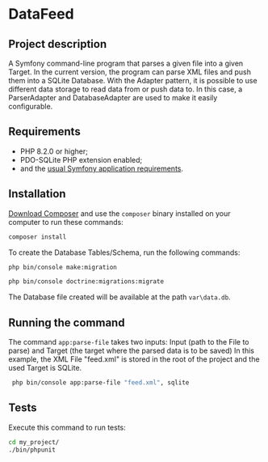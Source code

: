 # DataFeed

Project description
------------
 A Symfony command-line program that parses a given file into a given Target. 
 In the current version, the program can parse XML files and push them into a SQLite Database.
 With the Adapter pattern, it is possible to use different data storage to
read data from or push data to. In this case, a ParserAdapter and DatabaseAdapter are used to make it easily configurable.

Requirements
------------

  * PHP 8.2.0 or higher;
  * PDO-SQLite PHP extension enabled;
  * and the [usual Symfony application requirements][1].

Installation
------------

[Download Composer][2] and use the `composer` binary installed
on your computer to run these commands:

```bash
composer install
```
To create the Database Tables/Schema, run the following commands:

```bash
php bin/console make:migration
```

```bash
php bin/console doctrine:migrations:migrate
```

The Database file created will be available at the path `var\data.db`.

Running the command
------------
The command `app:parse-file` takes two inputs: Input (path to the File to parse) and Target (the target where the parsed data is to be saved)
In this example, the XML File "feed.xml" is stored in the root of the project and the used Target is SQLite. 

```bash
 php bin/console app:parse-file "feed.xml", sqlite
```

Tests
-----

Execute this command to run tests:

```bash
cd my_project/
./bin/phpunit
```

[1]: https://symfony.com/doc/current/setup.html#technical-requirements
[2]: https://getcomposer.org/
